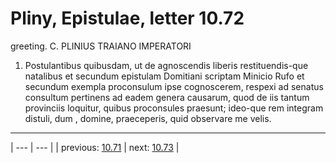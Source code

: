 # Pliny, Epistulae, letter 10.72

greeting. C. PLINIUS TRAIANO IMPERATORI



1. Postulantibus quibusdam, ut de agnoscendis liberis restituendis-que natalibus et secundum epistulam Domitiani scriptam Minicio Rufo et secundum exempla proconsulum ipse cognoscerem, respexi ad senatus consultum pertinens ad eadem genera causarum, quod de iis tantum provinciis loquitur, quibus proconsules praesunt; ideo-que rem integram distuli, dum <tu>, domine, praeceperis, quid observare me velis.



---

| --- | --- |
| previous: [10.71](../10.71/) | next: [10.73](../10.73/) |